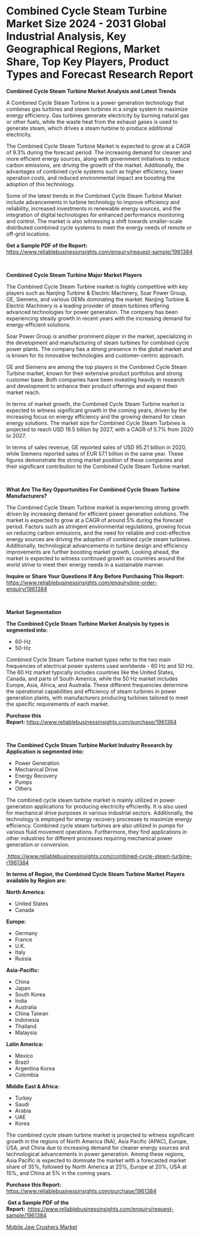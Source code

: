 <p><h1>Combined Cycle Steam Turbine Market Size 2024 - 2031 Global Industrial Analysis, Key Geographical Regions, Market Share, Top Key Players, Product Types and Forecast Research Report</h1></p><p><strong>Combined Cycle Steam Turbine Market Analysis and Latest Trends</strong></p>
<p><p>A Combined Cycle Steam Turbine is a power generation technology that combines gas turbines and steam turbines in a single system to maximize energy efficiency. Gas turbines generate electricity by burning natural gas or other fuels, while the waste heat from the exhaust gases is used to generate steam, which drives a steam turbine to produce additional electricity.</p><p>The Combined Cycle Steam Turbine Market is expected to grow at a CAGR of 9.3% during the forecast period. The increasing demand for cleaner and more efficient energy sources, along with government initiatives to reduce carbon emissions, are driving the growth of the market. Additionally, the advantages of combined cycle systems such as higher efficiency, lower operation costs, and reduced environmental impact are boosting the adoption of this technology.</p><p>Some of the latest trends in the Combined Cycle Steam Turbine Market include advancements in turbine technology to improve efficiency and reliability, increased investments in renewable energy sources, and the integration of digital technologies for enhanced performance monitoring and control. The market is also witnessing a shift towards smaller-scale distributed combined cycle systems to meet the energy needs of remote or off-grid locations.</p></p>
<p><strong>Get a Sample PDF of the Report:&nbsp;</strong> <a href="https://www.reliablebusinessinsights.com/enquiry/request-sample/1961384">https://www.reliablebusinessinsights.com/enquiry/request-sample/1961384</a></p>
<p>&nbsp;</p>
<p><strong>Combined Cycle Steam Turbine Major Market Players</strong></p>
<p><p>The Combined Cycle Steam Turbine market is highly competitive with key players such as Nanjing Turbine & Electric Machinery, Soar Power Group, GE, Siemens, and various OEMs dominating the market. Nanjing Turbine & Electric Machinery is a leading provider of steam turbines offering advanced technologies for power generation. The company has been experiencing steady growth in recent years with the increasing demand for energy-efficient solutions.</p><p>Soar Power Group is another prominent player in the market, specializing in the development and manufacturing of steam turbines for combined cycle power plants. The company has a strong presence in the global market and is known for its innovative technologies and customer-centric approach.</p><p>GE and Siemens are among the top players in the Combined Cycle Steam Turbine market, known for their extensive product portfolios and strong customer base. Both companies have been investing heavily in research and development to enhance their product offerings and expand their market reach.</p><p>In terms of market growth, the Combined Cycle Steam Turbine market is expected to witness significant growth in the coming years, driven by the increasing focus on energy efficiency and the growing demand for clean energy solutions. The market size for Combined Cycle Steam Turbines is projected to reach USD 19.5 billion by 2027, with a CAGR of 5.7% from 2020 to 2027.</p><p>In terms of sales revenue, GE reported sales of USD 95.21 billion in 2020, while Siemens reported sales of EUR 57.1 billion in the same year. These figures demonstrate the strong market position of these companies and their significant contribution to the Combined Cycle Steam Turbine market.</p></p>
<p>&nbsp;</p>
<p><strong>What Are The Key Opportunities For Combined Cycle Steam Turbine Manufacturers?</strong></p>
<p><p>The Combined Cycle Steam Turbine market is experiencing strong growth driven by increasing demand for efficient power generation solutions. The market is expected to grow at a CAGR of around 5% during the forecast period. Factors such as stringent environmental regulations, growing focus on reducing carbon emissions, and the need for reliable and cost-effective energy sources are driving the adoption of combined cycle steam turbines. Additionally, technological advancements in turbine design and efficiency improvements are further boosting market growth. Looking ahead, the market is expected to witness continued growth as countries around the world strive to meet their energy needs in a sustainable manner.</p></p>
<p><strong>Inquire or Share Your Questions If Any Before Purchasing This Report:</strong> <a href="https://www.reliablebusinessinsights.com/enquiry/pre-order-enquiry/1961384">https://www.reliablebusinessinsights.com/enquiry/pre-order-enquiry/1961384</a></p>
<p>&nbsp;</p>
<p><strong>Market Segmentation</strong></p>
<p><strong>The Combined Cycle Steam Turbine Market Analysis by types is segmented into:</strong></p>
<p><ul><li>60-Hz</li><li>50-Hz</li></ul></p>
<p><p>Combined Cycle Steam Turbine market types refer to the two main frequencies of electrical power systems used worldwide - 60 Hz and 50 Hz. The 60 Hz market typically includes countries like the United States, Canada, and parts of South America, while the 50 Hz market includes Europe, Asia, Africa, and Australia. These different frequencies determine the operational capabilities and efficiency of steam turbines in power generation plants, with manufacturers producing turbines tailored to meet the specific requirements of each market.</p></p>
<p><strong>Purchase this Report:&nbsp;</strong><a href="https://www.reliablebusinessinsights.com/purchase/1961384">https://www.reliablebusinessinsights.com/purchase/1961384</a></p>
<p>&nbsp;</p>
<p><strong>The Combined Cycle Steam Turbine Market Industry Research by Application is segmented into:</strong></p>
<p><ul><li>Power Generation</li><li>Mechanical Drive</li><li>Energy Recovery</li><li>Pumps</li><li>Others</li></ul></p>
<p><p>The combined cycle steam turbine market is mainly utilized in power generation applications for producing electricity efficiently. It is also used for mechanical drive purposes in various industrial sectors. Additionally, the technology is employed for energy recovery processes to maximize energy efficiency. Combined cycle steam turbines are also utilized in pumps for various fluid movement operations. Furthermore, they find applications in other industries for different processes requiring mechanical power generation or conversion.</p></p>
<p><a href="https://www.reliablebusinessinsights.com/combined-cycle-steam-turbine-r1961384">&nbsp;https://www.reliablebusinessinsights.com/combined-cycle-steam-turbine-r1961384</a></p>
<p><strong>In terms of Region, the Combined Cycle Steam Turbine Market Players available by Region are:</strong></p>
<p>
    <p> <strong> North America: </strong>
        <ul>
            <li>United States</li>
            <li>Canada</li>
        </ul>
        </p> 
    <p> <strong> Europe: </strong>
        <ul>
            <li>Germany</li>
            <li>France</li>
            <li>U.K.</li>
            <li>Italy</li>
            <li>Russia</li>
        </ul>
        </p> 
    <p> <strong> Asia-Pacific: </strong>
        <ul>
            <li>China</li>
            <li>Japan</li>
            <li>South Korea</li>
            <li>India</li>
            <li>Australia</li>
            <li>China Taiwan</li>
            <li>Indonesia</li>
            <li>Thailand</li>
            <li>Malaysia</li>
        </ul>
        </p> 
    <p> <strong> Latin America: </strong>
        <ul>
            <li>Mexico</li>
            <li>Brazil</li>
            <li>Argentina Korea</li>
            <li>Colombia</li>
        </ul>
        </p> 
    <p> <strong> Middle East & Africa: </strong>
        <ul>
            <li>Turkey</li>
            <li>Saudi</li>
            <li>Arabia</li>
            <li>UAE</li>
            <li>Korea</li>
        </ul>
    </p>
    </p>
<p><p>The combined cycle steam turbine market is projected to witness significant growth in the regions of North America (NA), Asia Pacific (APAC), Europe, USA, and China due to increasing demand for cleaner energy sources and technological advancements in power generation. Among these regions, Asia Pacific is expected to dominate the market with a forecasted market share of 35%, followed by North America at 25%, Europe at 20%, USA at 15%, and China at 5% in the coming years.</p></p>
<p><strong>Purchase this Report: </strong><a href="https://www.reliablebusinessinsights.com/purchase/1961384">https://www.reliablebusinessinsights.com/purchase/1961384</a></p>
<p>&nbsp;<strong>Get a Sample PDF of the Report:&nbsp;&nbsp;</strong><a href="https://www.reliablebusinessinsights.com/enquiry/request-sample/1961384">https://www.reliablebusinessinsights.com/enquiry/request-sample/1961384</a></p>
<p><strong></strong></p>
<p><p><a href="https://github.com/widyafarer/Market-Research-Report-List-1/blob/main/mobile-jaw-crushers-market.md">Mobile Jaw Crushers Market</a></p></p>